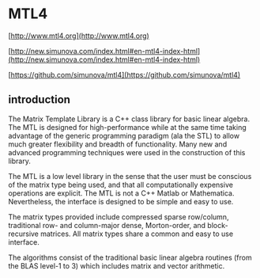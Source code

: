 # MTL4

[http://www.mtl4.org](http://www.mtl4.org)

[http://new.simunova.com/index.html#en-mtl4-index-html](http://new.simunova.com/index.html#en-mtl4-index-html)


[https://github.com/simunova/mtl4](https://github.com/simunova/mtl4)

## introduction

The Matrix Template Library is a C++ class library for basic linear algebra. The MTL is designed for high-performance while at the same time taking advantage of the generic programming paradigm (ala the STL) to allow much greater flexibility and breadth of functionality. Many new and advanced programming techniques were used in the construction of this library.

The MTL is a low level library in the sense that the user must be conscious of the matrix type being used, and that all computationally expensive operations are explicit. The MTL is not a C++ Matlab or Mathematica. Nevertheless, the interface is designed to be simple and easy to use.

The matrix types provided include compressed sparse row/column, traditional row- and column-major dense, Morton-order, and block-recursive matrices. All matrix types share a common and easy to use interface.

The algorithms consist of the traditional basic linear algebra routines (from the BLAS level-1 to 3) which includes matrix and vector arithmetic.